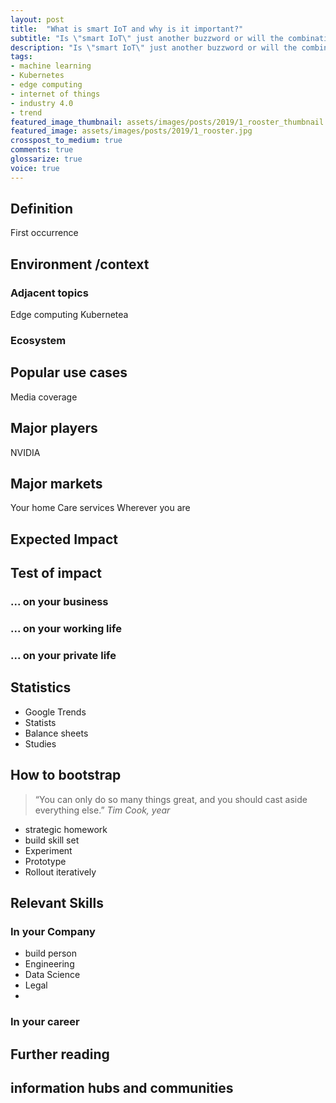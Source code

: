 ```yaml
---
layout: post
title:  "What is smart IoT and why is it important?"
subtitle: "Is \"smart IoT\" just another buzzword or will the combination of machine learning and edge devices disrupt many business arenas?"
description: "Is \"smart IoT\" just another buzzword or will the combination of machine learning and edge devices disrupt many business arenas?"
tags:
- machine learning
- Kubernetes
- edge computing
- internet of things
- industry 4.0
- trend
featured_image_thumbnail: assets/images/posts/2019/1_rooster_thumbnail.jpg
featured_image: assets/images/posts/2019/1_rooster.jpg
crosspost_to_medium: true
comments: true
glossarize: true
voice: true
---
```


## Definition

First occurrence

## Environment /context

### Adjacent topics

Edge computing
Kubernetea

### Ecosystem

## Popular use cases

Media coverage

## Major players

NVIDIA 

## Major markets

Your home
Care services
Wherever you are

## Expected Impact

## Test of impact

### ... on your business

### ... on your working life

### ... on your private life

## Statistics

- Google Trends
- Statists
- Balance sheets
- Studies

## How to bootstrap

>“You can only do so many things great, and you should cast aside everything else.” <cite>Tim Cook, year</cite> 

- strategic homework
- build skill set 
- Experiment
- Prototype
- Rollout iteratively

## Relevant Skills 

### In your Company

- build person
- Engineering
- Data Science
- Legal
- 
### In your career

## Further reading

## information hubs and communities
